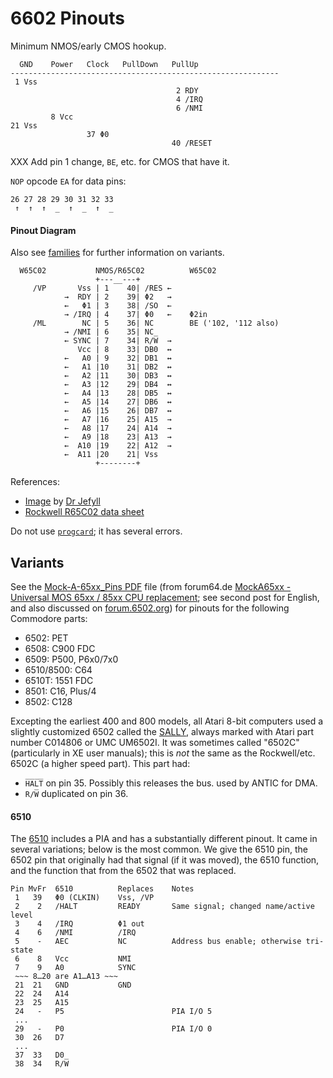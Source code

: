 6602 Pinouts
============

Minimum NMOS/early CMOS hookup.

      GND    Power   Clock   PullDown   PullUp
    ------------------------------------------------------------
     1 Vss
                                         2 RDY
                                         4 /IRQ
                                         6 /NMI
             8 Vcc
    21 Vss
                     37 Φ0
                                        40 /RESET

XXX Add pin 1 change, `BE`, etc. for CMOS that have it.

`NOP` opcode `EA` for data pins:

    26 27 28 29 30 31 32 33
     ↑  ↑  ↑  _  ↑  _  ↑  _

#### Pinout Diagram

Also see [families](families.md) for further information on variants.

      W65C02           NMOS/R65C02          W65C02
                       +---__---+
         /VP       Vss | 1    40| /RES ←
                →  RDY | 2    39| Φ2   →
                ←   Φ1 | 3    38| /SO  ←
                → /IRQ | 4    37| Φ0   ←    Φ2in
         /ML        NC | 5    36| NC        BE ('102, '112 also)
                → /NMI | 6    35| NC
                ← SYNC | 7    34| R/W̅  →
                   Vcc | 8    33| DB0  ↔
                ←   A0 | 9    32| DB1  ↔
                ←   A1 |10    31| DB2  ↔
                ←   A2 |11    30| DB3  ↔
                ←   A3 |12    29| DB4  ↔
                ←   A4 |13    28| DB5  ↔
                ←   A5 |14    27| DB6  ↔
                ←   A6 |15    26| DB7  ↔
                ←   A7 |16    25| A15  →
                ←   A8 |17    24| A14  →
                ←   A9 |18    23| A13  →
                ←  A10 |19    22| A12  →
                ←  A11 |20    21| Vss
                       +--------+

References:
- [Image][multipinimg] by [Dr Jefyll][multipin]
- [Rockwell R65C02 data sheet][rock]

Do not use [`progcard`](progcard); it has several errors.


Variants
--------

See the [Mock-A-65xx_Pins PDF](Mock-A-65xx_Pins.pdf) file (from forum64.de
[MockA65xx - Universal MOS 65xx / 85xx CPU replacement][mock65]; see second
post for English, and also discussed on [forum.6502.org][mock65f6o]) for
pinouts for the following Commodore parts:
- 6502: PET
- 6508: C900 FDC
- 6509: P500, P6x0/7x0
- 6510/8500: C64
- 6510T: 1551 FDC
- 8501: C16, Plus/4
- 8502: C128

Excepting the earliest 400 and 800 models, all Atari 8-bit computers used a
slightly customized 6502 called the [SALLY][], always marked with Atari
part number C014806 or UMC UM6502I. It was sometimes called "6502C"
(particularly in XE user manuals); this is _not_ the same as the
Rockwell/etc. 6502C (a higher speed part). This part had:
- `H̅A̅L̅T̅` on pin 35. Possibly this releases the bus. used by ANTIC for DMA.
- `R/W̅` duplicated on pin 36.


#### 6510

The [6510] includes a PIA and has a substantially different pinout. It
came in several variations; below is the most common. We give the 6510
pin, the 6502 pin that originally had that signal (if it was moved),
the 6510 function, and the function that from the 6502 that was
replaced.

    Pin MvFr  6510          Replaces    Notes
     1   39   Φ0 (CLKIN)    Vss, /VP
     2    2   /HALT         READY       Same signal; changed name/active level
     3    4   /IRQ          Φ1 out
     4    6   /NMI          /IRQ
     5    -   AEC           NC          Address bus enable; otherwise tri-state
     6    8   Vcc           NMI
     7    9   A0            SYNC
     ~~~ 8…20 are A1…A13 ~~~
     21  21   GND           GND
     22  24   A14
     23  25   A15
     24   -   P5                        PIA I/O 5
     ...
     29   -   P0                        PIA I/O 0
     30  26   D7
     ...
     37  33   D0
     38  34   R/W̅



<!-------------------------------------------------------------------->
[6510]: https://en.wikipedia.org/wiki/MOS_Technology_6510
[mock65]: https://www.forum64.de/index.php?thread/84266-mocka65xx-universeller-mos-65xx-85xx-cpu-ersatz/
[mock65f6o]: http://forum.6502.org/viewtopic.php?f=1&t=5347
[multipin]: http://forum.6502.org/viewtopic.php?f=4&t=6027#p73889
[multipinimg]: http://forum.6502.org/download/file.php?id=9416&mode=view
[rock]: http://archive.6502.org/datasheets/rockwell_r65c00_microprocessors.pdf
[sally]: http://www.atarimania.com/faq-atari-400-800-xl-xe-what-are-sally-antic-ctia-gtia-fgtia-pokey-and-freddie_14.html
